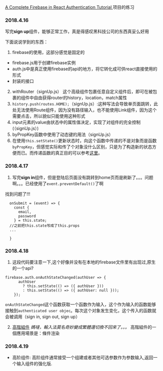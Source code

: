 [A Complete Firebase in React Authentication Tutorial ](https://www.robinwieruch.de/complete-firebase-authentication-react-tutorial/)项目的练习

### 2018.4.16

写完**sign up**组件，能够正常工作，真是得感叹黑科技公司的东西真妥么好用

下面说说学到的东西：

1. firebase的使用，这部分感觉是固定的
  - firebase.js用于创建firebase实例
  - auth.js中是真正使用firebase的api的地方，将它转化成可供react直接使用的形式
  - 封装的接口
2. withRouter（signUp.js）
  这个高级组件包裹任意自定义组件后，即可在被包裹的组件中自由获得router的history，location，match属性
3. `history.push(routes.HOME);`（signUp.js）:这种写法会导致单页面跳转，此处无法使用Route组件，因为没有路径输入，也不能使用Link组件，因为这个需要点击，所以貌似只能使用这种形式
4. input元素的value由状态中的属性值决定，实现了对组件的完全控制(（signUp.js）)
5. byPropKey函数中使用了动态键的用法（signUp.js）
6. 在使用`this.setState()`更新状态时，向这个函数中传递的不是对象而是函数`byPropKey`，但感觉实际和传了个对象没什么区别，只是为了构造新的状态方便而已。而传递函数的真正目的可以参考[这里](https://juejin.im/entry/5873b04f61ff4b006d4d45f7)。

### 2018.4.17

1. 写完**sign in**组件，但是登陆后页面没有跳转到home页而是刷新了。。。问题啊。。。已经使用了`event.preventDefault()`了啊

找到问题了!!!
```
  onSubmit = (event) => {
    const {
      email,
      password
    } = this.state;
  //之前把this.state写成了this.props
  ...

  }
```

### 2018.4.18

1. 这段代码要注意一下,这个好像并没有在本地的firebase文件里有出现过,原生的一个api?
  ```
  firebase.auth.onAuthStateChanged(authUser => {
        authUser
          ? this.setState(() => ({ authUser }))
          : this.setState(() => ({ authUser: null }));
      });
  ```

`onAuthStateChanged`这个函数获取一个函数作为输入，这个作为输入的函数能够接触到`authenticated user objec`。每次这个对象发生变化，这个传入的函数就会被调用（sign in, sign out, sign up）

2. [高階組件](https://www.robinwieruch.de/gentle-introduction-higher-order-components/)
*媽噠，輸入法莫名奇妙變成繁體還切換不回來了。。。*
高階組件的一個應用場景是：條件渲染

### 2018.4.19
- 高阶组件: 高阶组件通常接受一个组建或者其他可选参数作为参数输入,返回一个输入组件的强化版.